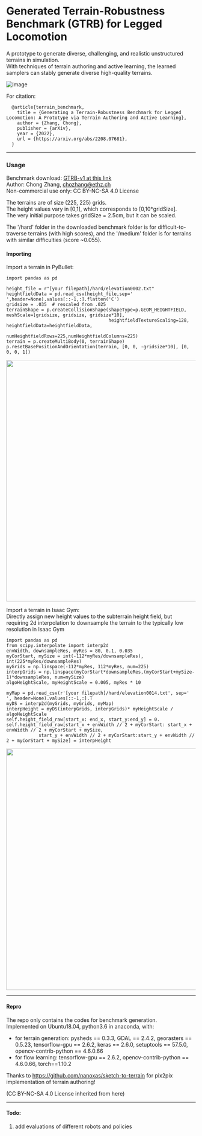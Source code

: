 # Generated Terrain-Robustness Benchmark (GTRB) for Legged Locomotion  
A prototype to generate diverse, challenging, and realistic unstructured terrains in simulation.  
With techniques of terrain authoring and active learning, the learned samplers can stably generate diverse high-quality terrains.   

![image](https://user-images.githubusercontent.com/54518250/185016398-cbbd36d1-745e-4712-b962-bab8874f4043.png)


For citation:
```
  @article{terrain_benchmark,
    title = {Generating a Terrain-Robustness Benchmark for Legged Locomotion: A Prototype via Terrain Authoring and Active Learning},
    author = {Zhang, Chong},
    publisher = {arXiv},
    year = {2022},
    url = {https://arxiv.org/abs/2208.07681},
  }
```

----  
### Usage  
Benchmark download: [GTRB-v1 at this link](https://drive.google.com/file/d/1UhRwr-dWzaZzV3hVsSNXyHTm6ZkUaQJP/view?usp=sharing)    
Author: Chong Zhang, chozhang@ethz.ch    
Non-commercial use only: CC BY-NC-SA 4.0 License     

The terrains are of size (225, 225) grids.  
The height values vary in [0,1], which corresponds to [0,10*gridSize].  
The very initial purpose takes gridSize = 2.5cm, but it can be scaled.  

The '/hard' folder in the downloaded benchmark folder is for difficult-to-traverse terrains (with high scores), and the '/medium' folder is for terrains with similar difficulties (score ~0.055).

#### Importing

Import a terrain in PyBullet:
```
import pandas as pd

height_file = r"[your filepath]/hard/elevation0002.txt"
heightfieldData = pd.read_csv(height_file,sep=' ',header=None).values[::-1,:].flatten('C')
gridsize = .035  # rescaled from .025
terrainShape = p.createCollisionShape(shapeType=p.GEOM_HEIGHTFIELD, meshScale=[gridsize, gridsize, gridsize*10],
                                      heightfieldTextureScaling=128, heightfieldData=heightfieldData, 
                                      numHeightfieldRows=225,numHeightfieldColumns=225)
terrain = p.createMultiBody(0, terrainShape)
p.resetBasePositionAndOrientation(terrain, [0, 0, -gridsize*10], [0, 0, 0, 1])
```
<img src="https://user-images.githubusercontent.com/54518250/185296654-ffe728d5-e998-41ea-9e01-c0013c4d7e88.png" width="640">

Import a terrain in Isaac Gym:   
Directly assign new height values to the subterrain height field, but requiring 2d interpolation to downsample the terrain to the typically low resolution in Isaac Gym
```
import pandas as pd
from scipy.interpolate import interp2d
envWidth, downsampleRes, myRes = 80, 0.1, 0.035
myCorStart, mySize = int(-112*myRes/downsampleRes), int(225*myRes/downsampleRes)
myGrids = np.linspace(-112*myRes, 112*myRes, num=225)
interpGrids = np.linspace(myCorStart*downsampleRes,(myCorStart+mySize-1)*downsampleRes, num=mySize)
algoHeightScale, myHeightScale = 0.005, myRes * 10

myMap = pd.read_csv(r'[your filepath]/hard/elevation0014.txt', sep=' ', header=None).values[::-1,:].T
myDS = interp2d(myGrids, myGrids, myMap)
interpHeight = myDS(interpGrids, interpGrids)* myHeightScale / algoHeightScale
self.height_field_raw[start_x: end_x, start_y:end_y] = 0.
self.height_field_raw[start_x + envWidth // 2 + myCorStart: start_x + envWidth // 2 + myCorStart + mySize,
            start_y + envWidth // 2 + myCorStart:start_y + envWidth // 2 + myCorStart + mySize] = interpHeight

```
<img src="https://user-images.githubusercontent.com/54518250/185459884-db3cf78f-82e1-4d0d-9523-07dbbc9cee72.png" width="640">

----  

#### Repro  

The repo only contains the codes for benchmark generation.   
Implemented on Ubuntu18.04, python3.6 in anaconda,
with:
+ for terrain generation: pysheds == 0.3.3, GDAL == 2.4.2, georasters == 0.5.23, tensorflow-gpu == 2.6.2, keras == 2.6.0, setuptools == 57.5.0, opencv-contrib-python == 4.6.0.66   
+ for flow learning: tensorflow-gpu == 2.6.2, opencv-contrib-python == 4.6.0.66, torch==1.10.2      


Thanks to https://github.com/nanoxas/sketch-to-terrain for pix2pix implementation of terrain authoring!       

(CC BY-NC-SA 4.0 License inherited from here)

--- 
#### Todo:  
1. add evaluations of different robots and policies    



